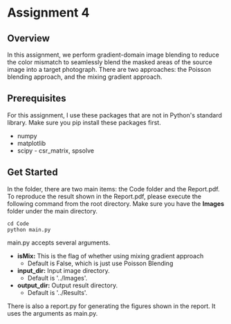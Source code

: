 # Assignment 4

## Overview
In this assignment, we perform gradient-domain image blending to reduce the color mismatch to seamlessly blend the masked areas of the source image into a target photograph. There are two approaches: the Poisson blending approach, and the mixing gradient approach.

## Prerequisites
For this assignment, I use these packages that are not in Python's standard library. Make sure you pip install these packages first.
* numpy
* matplotlib
* scipy - csr_matrix, spsolve

## Get Started
In the folder, there are two main items: the Code folder and the Report.pdf. To reproduce the result shown in the Report.pdf, please execute the following command from the root directory. Make sure you have the **Images** folder under the main directory. 

```
cd Code
python main.py 
```

main.py accepts several arguments.

*  **isMix:** This is the flag of whether using mixing gradient approach
    *  Default is False, which is just use Poisson Blending
*  **input_dir:** Input image directory. 
    *  Default is '../Images'.
*  **output_dir:** Output result directory. 
    *  Default is '../Results'.


There is also a report.py for generating the figures shown in the report. It uses the arguments as main.py.
